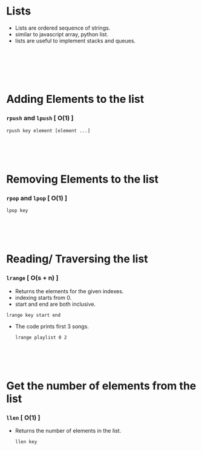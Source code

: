 # Lists

- Lists are ordered sequence of strings.
- similar to javascript array, python list.
- lists are useful to implement stacks and queues.

#

<br>
<br>
<br>

# Adding Elements to the list

### `rpush` and `lpush` [ O(1) ]

```
rpush key element [element ...]
```

<br>
<br>
<br>

# Removing Elements to the list

### `rpop` and `lpop` [ O(1) ]

```
lpop key
```

<br>
<br>
<br>

# Reading/ Traversing the list

### `lrange` [ O(s + n) ]

- Returns the elements for the given indexes.
- indexing starts from 0.
- start and end are both inclusive.

```
lrange key start end
```

- The code prints first 3 songs.
  ```
  lrange playlist 0 2
  ```

<br>
<br>
<br>

# Get the number of elements from the list

### `llen` [ O(1) ]

- Returns the number of elements in the list.

  ```
  llen key
  ```

